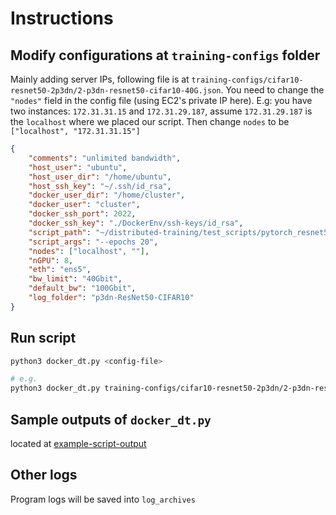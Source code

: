 # Instructions

## Modify configurations at `training-configs` folder
Mainly adding server IPs, following file is at `training-configs/cifar10-resnet50-2p3dn/2-p3dn-resnet50-cifar10-40G.json`.
You need to change the `"nodes"` field in the config file (using EC2's private IP here). 
E.g: you have two instances: `172.31.31.15` and `172.31.29.187`, assume `172.31.29.187` is the `localhost` where we placed 
our script. Then change `nodes` to be `["localhost", "172.31.31.15"]`
``` json
{
    "comments": "unlimited bandwidth",
    "host_user": "ubuntu",
    "host_user_dir": "/home/ubuntu",
    "host_ssh_key": "~/.ssh/id_rsa",
    "docker_user_dir": "/home/cluster",
    "docker_user": "cluster",
    "docker_ssh_port": 2022,
    "docker_ssh_key": "./DockerEnv/ssh-keys/id_rsa",
    "script_path": "~/distributed-training/test_scripts/pytorch_resnet50_cifar10.py",
    "script_args": "--epochs 20",
    "nodes": ["localhost", ""],
    "nGPU": 8,
    "eth": "ens5",
    "bw_limit": "40Gbit",
    "default_bw": "100Gbit",
    "log_folder": "p3dn-ResNet50-CIFAR10"
}
```

## Run script
``` bash
python3 docker_dt.py <config-file> 

# e.g.
python3 docker_dt.py training-configs/cifar10-resnet50-2p3dn/2-p3dn-resnet50-cifar10-40G.json
```

## Sample outputs of `docker_dt.py`
located at [example-script-output](log.example)

## Other logs
Program logs will be saved into `log_archives`